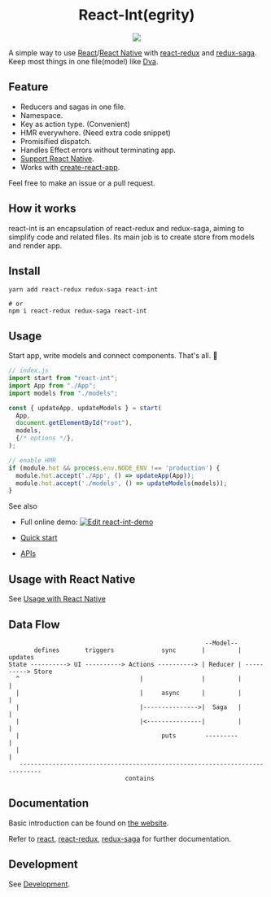 <h1 align="center">
  React-Int(egrity)
</h1>

<p align="center">
  <a href="https://travis-ci.com/leafOfTree/react-int">
      <img src="https://travis-ci.com/leafOfTree/react-int.svg?token=2kNWVmnjedaFy64rtqzp&branch=master" />
  </a>
</p>

A simple way to use [React][0]/[React Native][5] with [react-redux][1] and [redux-saga][2]. Keep most things in one file(model) like [Dva][3].

## Feature

- Reducers and sagas in one file.
- Namespace.
- Key as action type. (Convenient)
- HMR everywhere. (Need extra code snippet)
- Promisified dispatch.
- Handles Effect errors without terminating app.
- [Support React Native][8].
- Works with [create-react-app][4].

Feel free to make an issue or a pull request.

## How it works

react-int is an encapsulation of react-redux and redux-saga, aiming to simplify code and related files. Its main job is to create store from models and render app.

## Install

    yarn add react-redux redux-saga react-int

    # or 
    npm i react-redux redux-saga react-int

## Usage

Start app, write models and connect components. That's all. :tada:

```javascript
// index.js
import start from "react-int";
import App from "./App";
import models from "./models";

const { updateApp, updateModels } = start(
  App,
  document.getElementById("root"),
  models,
  {/* options */},
);

// enable HMR
if (module.hot && process.env.NODE_ENV !== 'production') {
  module.hot.accept('./App', () => updateApp(App));
  module.hot.accept('./models', () => updateModels(models));
}
```

See also

- Full online demo: [![Edit react-int-demo](https://codesandbox.io/static/img/play-codesandbox.svg)](https://codesandbox.io/s/61wpmyj04r?fontsize=14)

- [Quick start][6]

- [APIs][7]

## Usage with React Native

See [Usage with React Native][8]

## Data Flow
                                                          --Model-- 
           defines       triggers             sync       |         |   updates
    State ----------> UI ----------> Actions ----------> | Reducer | ----------> Store
      ^                                 |                |         |               |
      |                                 |     async      |         |               |
      |                                 |--------------->|  Saga   |               |
      |                                 |<---------------|         |               |
      |                                       puts        ---------                |
      |                                                                            |
       ----------------------------------------------------------------------------
                                    contains


## Documentation

Basic introduction can be found on [the website](https://leafoftree.github.io/react-int).

Refer to [react][0], [react-redux][1], [redux-saga][2] for further documentation.

## Development

See <a href="https://leafoftree.github.io/react-int/#/development">Development</a>.

[0]: https://github.com/facebook/react
[1]: https://github.com/reduxjs/react-redux
[2]: https://github.com/redux-saga/redux-saga
[3]: https://github.com/dvajs/dva
[4]: https://github.com/facebook/create-react-app
[5]: https://github.com/facebook/react-native
[6]: https://leafoftree.github.io/react-int/#/quick_start
[7]: https://leafoftree.github.io/react-int/#/apis
[8]: https://leafoftree.github.io/react-int/#/usage_with_react_native
